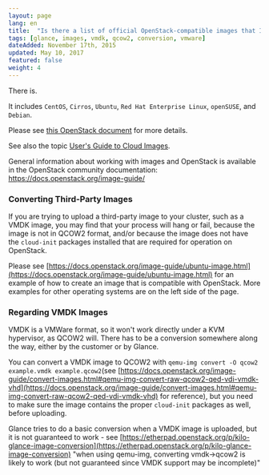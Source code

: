 ```yaml
---
layout: page
lang: en
title:  "Is there a list of official OpenStack-compatible images that I can download for use with Glance? (CentOS, Ubuntu, etc.)"
tags: [glance, images, vmdk, qcow2, conversion, vmware]
dateAdded: November 17th, 2015
updated: May 10, 2017
featured: false
weight: 4
---
```


There is.  

It includes `CentOS`, `Cirros`, `Ubuntu`, `Red Hat Enterprise Linux`, `openSUSE`, and `Debian`.  

Please see [this OpenStack document](http://docs.openstack.org/image-guide/obtain-images.html) for more details.

See also the topic [User's Guide to Cloud Images](http://ibm-blue-box-help.github.io/help-documentation/gettingstarted/userguides/Cloud_Images_Provided_by_IBM/). 

General information about working with images and OpenStack is available in the OpenStack community documentation: https://docs.openstack.org/image-guide/

### Converting Third-Party Images

If you are trying to upload a third-party image to your cluster, such as a VMDK image, you may find that your process will hang or fail, because the image is not in QCOW2 format, and/or because the image does not have the `cloud-init` packages installed that are required for operation on OpenStack. 

Please see [https://docs.openstack.org/image-guide/ubuntu-image.html](https://docs.openstack.org/image-guide/ubuntu-image.html) for an example of how to create an image that is compatible with OpenStack. More examples for other operating systems are on the left side of the page.

### Regarding VMDK Images

VMDK is a VMWare format, so it won't work directly under a KVM hypervisor, as QCOW2 will.  There has to be a conversion somewhere along the way, either by the customer or by Glance.

You can convert a VMDK image to QCOW2 with `qemu-img convert -O qcow2 example.vmdk example.qcow2`(see [https://docs.openstack.org/image-guide/convert-images.html#qemu-img-convert-raw-qcow2-qed-vdi-vmdk-vhd](https://docs.openstack.org/image-guide/convert-images.html#qemu-img-convert-raw-qcow2-qed-vdi-vmdk-vhd) for reference), but you need to make sure the image contains the proper `cloud-init` packages as well, before uploading. 

Glance tries to do a basic conversion when a VMDK image is uploaded, but it is not guaranteed to work - see [https://etherpad.openstack.org/p/kilo-glance-image-conversion](https://etherpad.openstack.org/p/kilo-glance-image-conversion) "when using qemu-img, converting vmdk->qcow2 is likely to work (but not guaranteed since VMDK support may be incomplete)"
